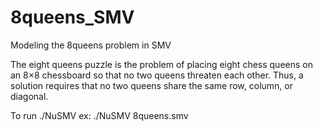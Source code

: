 # 8queens_SMV
Modeling the 8queens problem in SMV

The eight queens puzzle is the problem of placing eight chess queens on an 8×8 chessboard so that no two queens threaten each other. Thus, a solution requires that no two queens share the same row, column, or diagonal.


To run ./NuSMV <file> 
ex: ./NuSMV 8queens.smv
